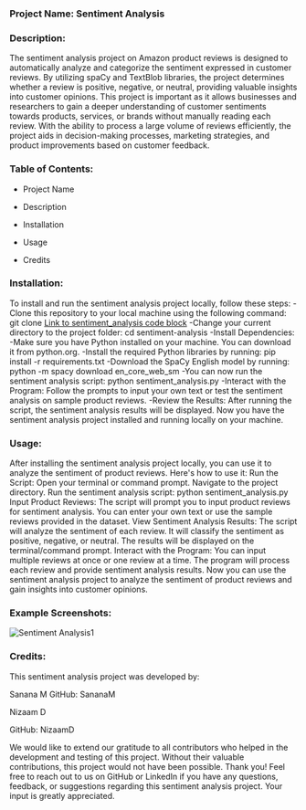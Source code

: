 ### **Project Name: Sentiment Analysis**

### **Description:**

The sentiment analysis project on Amazon product reviews is designed to automatically analyze and categorize the sentiment expressed in customer reviews. By utilizing spaCy and TextBlob libraries, the project determines whether a review is positive, negative, or neutral, providing valuable insights into customer opinions. This project is important as it allows businesses and researchers to gain a deeper understanding of customer sentiments towards products, services, or brands without manually reading each review. With the ability to process a large volume of reviews efficiently, the project aids in decision-making processes, marketing strategies, and product improvements based on customer feedback.

### **Table of Contents:**

- Project Name

- Description

- Installation

- Usage

- Credits

### **Installation:**

To install and run the sentiment analysis project locally, follow these steps:
-Clone this repository to your local machine using the following command:
git clone [Link to sentiment_analysis code block](https://github.com/YommyBadd/sentiment-analysis.git)
-Change your current directory to the project folder:
cd sentiment-analysis
-Install Dependencies:
-Make sure you have Python installed on your machine. You can download it from python.org.
-Install the required Python libraries by running:
pip install -r requirements.txt
-Download the SpaCy English model by running:
python -m spacy download en_core_web_sm
-You can now run the sentiment analysis script:
python sentiment_analysis.py
-Interact with the Program:
Follow the prompts to input your own text or test the sentiment analysis on sample product reviews.
-Review the Results:
After running the script, the sentiment analysis results will be displayed.
Now you have the sentiment analysis project installed and running locally on your machine.

### **Usage:**

After installing the sentiment analysis project locally, you can use it to analyze the sentiment of product reviews. Here's how to use it:
Run the Script:
Open your terminal or command prompt.
Navigate to the project directory.
Run the sentiment analysis script:
python sentiment_analysis.py
Input Product Reviews:
The script will prompt you to input product reviews for sentiment analysis.
You can enter your own text or use the sample reviews provided in the dataset.
View Sentiment Analysis Results:
The script will analyze the sentiment of each review.
It will classify the sentiment as positive, negative, or neutral.
The results will be displayed on the terminal/command prompt.
Interact with the Program:
You can input multiple reviews at once or one review at a time.
The program will process each review and provide sentiment analysis results.
Now you can use the sentiment analysis project to analyze the sentiment of product reviews and gain insights into customer opinions.


### **Example Screenshots:**

![Sentiment Analysis1](https://github.com/YommyBadd/finalCapstone/assets/154757933/3bd97cf4-6f17-40e6-91c5-0644b33897f4)


### **Credits:**

This sentiment analysis project was developed by:

Sanana M
GitHub: SananaM

Nizaam D

GitHub: NizaamD

We would like to extend our gratitude to all contributors who helped in the development and testing of this project. Without their valuable contributions, this project would not have been possible. Thank you!
Feel free to reach out to us on GitHub or LinkedIn if you have any questions, feedback, or suggestions regarding this sentiment analysis project. Your input is greatly appreciated.
